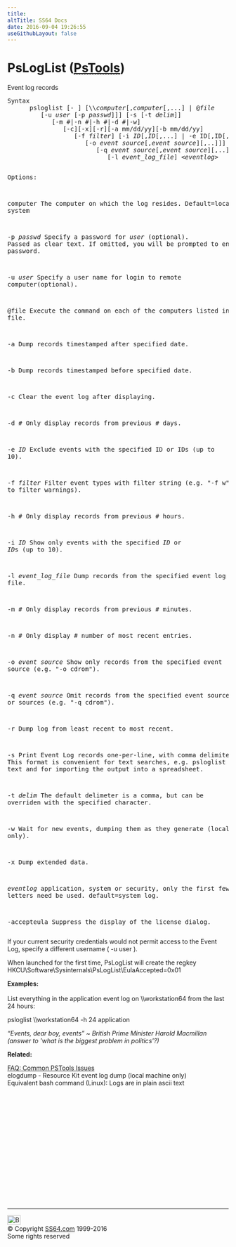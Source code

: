```yaml
---
title:
altTitle: SS64 Docs
date: 2016-09-04 19:26:55
useGithubLayout: false
---
```

<!-- #BeginLibraryItem "/Library/head_nt.lbi" --><!-- #EndLibraryItem --><h1>PsLogList (<abbr title="Download the PsTools suite"><a href="http://technet.microsoft.com/en-us/sysinternals">PsTools</a></abbr>)</h1>
<p>Event log records</p>
<pre>Syntax
      psloglist [- ] [\\<i>computer</i>[,<i>computer</i>[,...] | @<i>file</i>
         [-u <i>user</i> [-p <i>passwd</i>]]] [-s [-t <i>delim</i>]]
            [-m #|-n #|-h #|-d #|-w]
               [-c][-x][-r][-a mm/dd/yy][-b mm/dd/yy]
                  [-f <i>filter</i>] [-i <i>ID</i>[,<i>ID</i>[,...] | -e ID[,ID[,...]]]
                     [-o <i>event source</i>[,<i>event source</i>][,..]]]
                        [-q <i>event source</i>[,<i>event source</i>][,..]]]
                           [-l <i>event_log_file</i>] &lt;<i>eventlog</i>&gt;

Options:

   computer   The computer on which the log resides. Default=local system 

   -p <i>passwd</i>  Specify a password for <i>user</i> (optional). Passed as clear text.
              If omitted, you will be prompted to enter a hidden password.

   -u <i>user</i>    Specify a user name for login to remote computer(optional).

   @file      Execute the command on each of the computers listed in the file.

   -a         Dump records timestamped after specified date.

   -b         Dump records timestamped before specified date.

   -c         Clear the event log after displaying.

   -d #       Only display records from previous # days.

   -e <i>ID</i>      Exclude events with the specified ID or IDs (up to 10).

   -f <i>filter</i>  Filter event types with filter string (e.g. "-f w" to filter warnings).

   -h #       Only display records from previous # hours.

   -i <i>ID</i>      Show only events with the specified <i>ID</i> or <i>ID</i>s (up to 10).

   -l <i>event_log_file</i>  Dump records from the specified event log file.

   -m #       Only display records from previous <i>#</i> minutes.

   -n #       Only display # number of most recent entries.

   -o <i>event source</i>
              Show only records from the specified event source (e.g. \"-o cdrom\").

   -q <i>event source</i>
              Omit records from the specified event source or sources (e.g. \"-q cdrom\").

   -r         Dump log from least recent to most recent.

   -s         Print Event Log records one-per-line, with comma delimited fields.
              This format is convenient for text searches, e.g. psloglist | findstr /i text
              and for importing the output into a spreadsheet.

   -t <i>delim</i>   The default delimeter is a comma, but can be overriden with the specified character.

   -w         Wait for new events, dumping them as they generate (local system only).

   -x         Dump extended data.

   <i>eventlog</i>   application, system or security, only the first few letters need be used.
              default=system log.

   -accepteula Suppress the display of the license dialog.</pre>
<p>If your current  security credentials would not permit access to the Event Log, specify a different username ( -u user ).</p>
<p>When launched for the first time, PsLogList will create the regkey <br>
<span class="code">HKCU\Software\Sysinternals\PsLogList\EulaAccepted=0x01</span></p>
<p><b>Examples:</b><br>
<br>List everything in the application event log on \\workstation64 from the last 24 hours:</p>
<p class="code">psloglist \\workstation64 -h 24 application</p>
<p class="quote"><i>“Events, dear boy, events” ~ British Prime Minister Harold Macmillan (answer to 'what is the biggest problem in politics'?)</i></p>
<p><b>Related:</b></p>
<p><a href="http://forum.sysinternals.com/faq-common-pstools-issues_topic15920.html">FAQ: Common PSTools Issues</a><br>
elogdump - Resource Kit event log dump (local machine only) <br>
Equivalent  bash command (Linux):  Logs are in plain ascii text </p><!-- #BeginLibraryItem "/Library/foot_nt.lbi" --><p><script async="" src="//pagead2.googlesyndication.com/pagead/js/adsbygoogle.js"></script>
<!-- windows300 -->
<ins class="adsbygoogle" style="display:inline-block;width:300px;height:250px" data-ad-client="ca-pub-6140977852749469" data-ad-slot="7649547908"></ins>
<script>
(adsbygoogle = window.adsbygoogle || []).push({});
</script></p>
<hr>
<div id="bl" class="footer"><a href="#"><img src="../images/top.png" width="30" height="22" alt="Back to the Top"></a></div>
<div id="br" class="footer, tagline">© Copyright <a href="http://ss64.com/">SS64.com</a> 1999-2016<br>
Some rights reserved</div><!-- #EndLibraryItem -->

